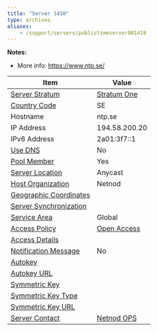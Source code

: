 ```yaml
---
title: "Server 1410"
type: archives
aliases:
    - /support/servers/publictimeserver001419
---
```


**Notes:**

* More info: https://www.ntp.se/

| Item | Value |
| ----- | ----- |
| [Server Stratum](/support/servers/serverstratum) | [Stratum One](/support/servers/stratumonetimeservers) |
| [Country Code](/support/servers/countrycode) | SE |
| Hostname |  ntp.se |
| IP Address |  194.58.200.20 |
| IPv6 Address |  2a01:3f7::1 |
| [Use DNS](/support/servers/usedns) | No |
| [Pool Member](/support/servers/poolmember) | Yes |
| [Server Location](/support/servers/serverlocation) |  Anycast  |
| [Host Organization](/support/servers/hostorganization) |  Netnod |
| [ Geographic Coordinates](/support/servers/geographiccoordinates) | |
| [Server Synchronization](/support/servers/serversynchronization) |  |
| [Service Area](/support/servers/servicearea) | Global |
| [Access Policy](/support/servers/accesspolicy) | [Open Access](/support/servers/openaccess) |
| [Access Details](/support/servers/accessdetails) |  |
| [Notification Message](/support/servers/notificationmessage) | No |
| [Autokey](/support/servers/autokey) |  |
| [Autokey URL](/support/servers/autokeyurl) | |
| [Symmetric Key](/support/servers/symmetrickey) |  |
| [Symmetric Key Type](/support/servers/symmetrickeytype) | |
| [Symmetric Key URL](/support/servers/symmetrickeyurl) | |
| [Server Contact](/support/servers/servercontact) | [Netnod OPS](mailto:ops@netnod.se) |